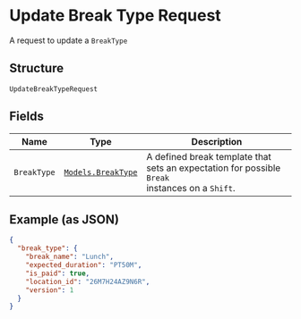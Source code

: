 
# Update Break Type Request

A request to update a `BreakType`

## Structure

`UpdateBreakTypeRequest`

## Fields

| Name | Type | Description |
|  --- | --- | --- |
| `BreakType` | [`Models.BreakType`](/doc/models/break-type.md) | A defined break template that sets an expectation for possible `Break`<br>instances on a `Shift`. |

## Example (as JSON)

```json
{
  "break_type": {
    "break_name": "Lunch",
    "expected_duration": "PT50M",
    "is_paid": true,
    "location_id": "26M7H24AZ9N6R",
    "version": 1
  }
}
```

